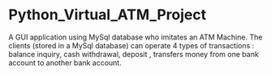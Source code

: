# Python_Virtual_ATM_Project

A GUI application using MySql database who imitates an ATM Machine. The clients (stored in a MySql database) can operate 4 types of transactions : balance inquiry, cash withdrawal, deposit , transfers money from one bank account to another bank account. 


